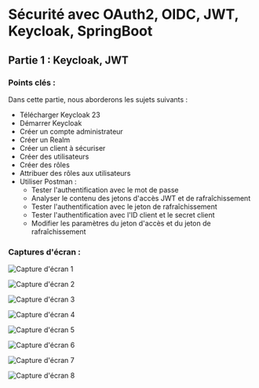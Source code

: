 # Sécurité avec OAuth2, OIDC, JWT, Keycloak, SpringBoot

## Partie 1 : Keycloak, JWT

### Points clés :
Dans cette partie, nous aborderons les sujets suivants :

- Télécharger Keycloak 23
- Démarrer Keycloak
- Créer un compte administrateur
- Créer un Realm
- Créer un client à sécuriser
- Créer des utilisateurs
- Créer des rôles
- Attribuer des rôles aux utilisateurs
- Utiliser Postman :
    - Tester l'authentification avec le mot de passe
    - Analyser le contenu des jetons d'accès JWT et de rafraîchissement
    - Tester l'authentification avec le jeton de rafraîchissement
    - Tester l'authentification avec l'ID client et le secret client
    - Modifier les paramètres du jeton d'accès et du jeton de rafraîchissement

### Captures d'écran :

![Capture d'écran 1](/Users/benmakhloufmohammed/Desktop/Capture%20d’écran%202024-01-29%20à%2017.36.47.png)

![Capture d'écran 2](/Users/benmakhloufmohammed/Desktop/Capture%20d’écran%202024-01-29%20à%2017.39.11.png)

![Capture d'écran 3](/Users/benmakhloufmohammed/Desktop/Capture%20d’écran%202024-01-29%20à%2017.39.40.png)

![Capture d'écran 4](/Users/benmakhloufmohammed/Desktop/Capture%20d’écran%202024-01-29%20à%2017.40.04.png)

![Capture d'écran 5](/Users/benmakhloufmohammed/Downloads/300087085-b42f3a7d-b686-4495-a0c6-c64ddaac37f3.png)

![Capture d'écran 6](/Users/benmakhloufmohammed/Downloads/300107572-e33fd39b-f172-4a82-b915-5fda5c2ef64f.png)

![Capture d'écran 7](/Users/benmakhloufmohammed/Downloads/300107587-0c8615ab-9544-4c9d-bce4-59e65a329b77.png)

![Capture d'écran 8](/Users/benmakhloufmohammed/Downloads/300107589-e501ba60-33dd-47ce-b633-1630a01a441d.png)
